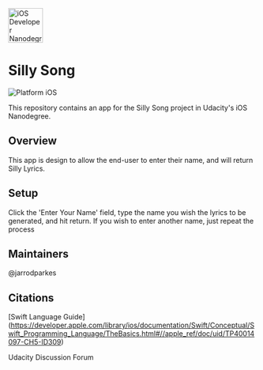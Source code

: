 <img src="https://s3-us-west-1.amazonaws.com/udacity-content/degrees/catalog-images/nd003.png" alt="iOS Developer Nanodegree logo" height="70" >

# Silly Song

![Platform iOS](https://img.shields.io/badge/nanodegree-iOS-blue.svg)

This repository contains an app for the Silly Song project in Udacity's iOS Nanodegree.

## Overview

This app is design to allow the end-user to enter their name, and will return Silly Lyrics.

## Setup

Click the 'Enter Your Name' field, type the name you wish the lyrics to be generated, and hit return.  If you wish to enter another name, just repeat the process

## Maintainers

@jarrodparkes

## Citations

[Swift Language Guide] (https://developer.apple.com/library/ios/documentation/Swift/Conceptual/Swift_Programming_Language/TheBasics.html#//apple_ref/doc/uid/TP40014097-CH5-ID309)

Udacity Discussion Forum